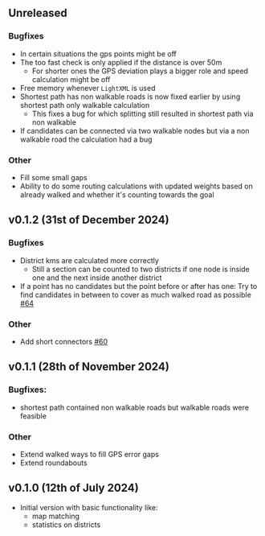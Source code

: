 ## Unreleased
### Bugfixes
- In certain situations the gps points might be off 
- The too fast check is only applied if the distance is over 50m
    - For shorter ones the GPS deviation plays a bigger role and speed calculation might be off
- Free memory whenever `LightXML` is used
- Shortest path has non walkable roads is now fixed earlier by using shortest path only walkable calculation
    - This fixes a bug for which splitting still resulted in shortest path via non walkable
- If candidates can be connected via two walkable nodes but via a non walkable road the calculation had a bug
### Other
- Fill some small gaps
- Ability to do some routing calculations with updated weights based on already walked and whether it's counting towards the goal

## v0.1.2 (31st of December 2024)
### Bugfixes
- District kms are calculated more correctly
    - Still a section can be counted to two districts if one node is inside one and the next inside another district
- If a point has no candidates but the point before or after has one:
    Try to find candidates in between to cover as much walked road as possible [#64](https://github.com/Wikunia/EverySingleStreet.jl/pull/64)
### Other
- Add short connectors [#60](https://github.com/Wikunia/EverySingleStreet.jl/issues/60)

## v0.1.1 (28th of November 2024)
### Bugfixes: 
- shortest path contained non walkable roads but walkable roads were feasible 
### Other
- Extend walked ways to fill GPS error gaps
- Extend roundabouts

## v0.1.0 (12th of July 2024)
- Initial version with basic functionality like:
    - map matching
    - statistics on districts